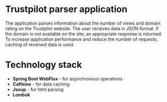 # Trustpilot parser application
The application parses information about the number of views and domain rating on the Trustpilot website. 
The user receives data in JSON format. 
If the domain is not available on the site, an appropriate response is returned. 
To increase application performance and reduce the number of requests, caching of received data is used.
# Technology stack
- **Spring Boot WebFlux** - for asynchronous operations
- **Caffeine** - for data caching
- **Jsoup** - for html parsing
- **Lombok**

